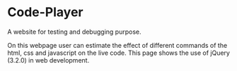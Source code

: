 # Code-Player
A website for testing and debugging purpose.

On this webpage user can estimate the effect of different commands of the html, css and javascript on the live code.
This page shows the use of jQuery (3.2.0) in web development.   
